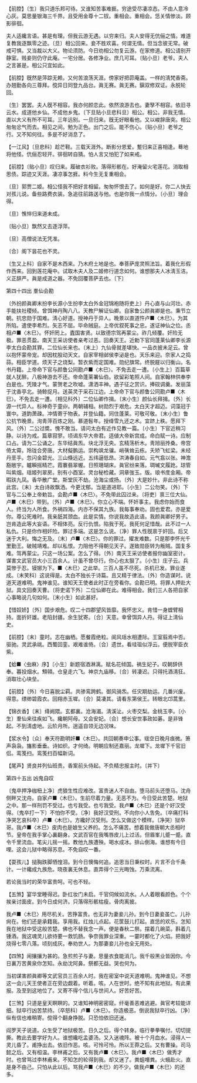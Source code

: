 <!-- { "loadSidebar": true } -->
【前腔】〔生〕我只道乐邦可待。又谁知苦事难捱。穷途受尽凄凉态。不由人意冷心灰。莫思量银海三千界。且受用金尊十二钗。重相会。重相会。恁关情惨淡。顾影徘徊。

夫人适纔言语。甚是有理。但我云游无遇。以穷来归。夫人安得无伉俪之情。难道复教我逐飘零之迹。〔旦〕相公回来。妾不胜欢喜。何谓无情。但当念彼无常。破戒可惧。又当裁以大义。物论须防。今日劝相公勿复云游。在家修道。相公请别开静室。贱妾则仍守此庵。一宅分居。各修净业。庶几可耳。〔贴小旦〕老爷。夫人之言甚是。相公只宜如此。 

【前腔】旣然是萍踪无赖。又何苦浪荡天涯。傍家好把茆庵盖。一样的淸梵香斋。办翘勤各向三尊拜。傥异日同登九品台。眞无赛。眞无赛。鎭双修双证。永脱轮回。

〔生〕罢罢。夫人旣不相容。我亦何颜恋此。依然浪游去也。妻孥不相容。依旧寻云水。成道他乡仙。不成他乡鬼。〔下旦贴小旦悲科旦〕相公。相公。非我无情。直以大义有所不可耳。三年远别。一旦归来。旣无好眼看他。又以峻辞唐突。相公匆匆忿气而去。相见之间。勉为正色。出门之后。能不伤心。〔贴小旦〕老爷之行。又不知何往。多是不好消息了。 

【一江风】〔旦悲科〕趁芒鞋。三载天涯外。断影分恩爱。蹔归来正喜相逢。蓦地将他怪。伉俪忍轻开。徘徊转自猜。怕人言又怕犯了如来戒。

【前腔】〔贴小旦〕叹归来。履破衣衫败。落得形骸在。好淹留火宅莲花。消取相思债。踪迹又天涯。凄凉事怎捱。料今生无复重相会。

〔旦〕郭贾二姬。相公怪我不把好言相留。匆匆怀恨去了。如何是好。你二人快去对孩儿说。备些路费衣装。急追往前路送与他。也是你我一点情分。〔小旦〕理会得。 

〔旦〕憔悴归来道未成。



〔贴小旦〕飘然又去逐浮萍。

〔旦〕高僧说法无凭准。



〔合〕阁下昙花也不灵。

〔生又上科〕自家不是木西来。乃木府土地是也。奉菩萨庞灵照法旨。着我化形假作西来。回到莲花庵中。试取木夫人及二姬修行道念如何。谁想那夫人冰淸玉洁。义正辞严。眞是成道之器。不免回覆菩萨去也。〔下〕 

第四十四出
羣仙会勘

〔外扮颜眞卿末扮李长源小生扮李太白外金冠锦袍随将吏上〕丹心直与山河壮。赤手能扶社稷倾。曾饵神丹陶八八。天教尸解证仙卿。自家鲁公颜眞卿是也。秉节立朝。抗忠勋于国难。淸心好道。授神丹于异人。晚景以直道忤卢■〈木巳〉。为其所陷。遣使李希烈。矢志不屈。毕命贼庭。上帝优叙死事之忠。遂证神仙之位。丞相卢■〈木巳〉。怀奸罔上。蠹国害贤。以致德宗驾再蒙尘。祚几倾覆。奸险无极。罪恶贯盈。南天王采访使者亲考过恶。回奏天王。近勅下官同蓬莱仙卿李长源李太白会勘其罪。二位仙长来也。〔末上〕九仙骨就差堪快。一品衣披未足云。曾以抱怀蒙帝宠。却因枕股动天文。自家宰相邺侯李泌是也。天乐来迎。奈家人之捣蒜。相臣学道。烦天子之烧梨。暂衣紫而定国难。勋纪旗常。终脱屣以归衡山。名书丹籍。上帝命下官与颜鲁公同勘卢■〈木巳〉。不免去走一遭。〔小生上〕百篇草就人犹醉。八极神游去不还。帝命蓬莱署仙伯。欲留彩笔照人间。自家翰林供奉李白是也。凭陵才气。蒙贺老之吹嘘。潇洒丰神。遇子征之赏识。捧砚调羹。发丽藻于沈香亭北。骑鲸捉月。送英灵于采石江边。上帝命下官与颜鲁公同勘卢■〈木巳〉。不免去走一遭。〔相见科外〕二位仙卿作揖。〔末小生〕颜仙长拜揖。〔外〕长源一代异人。标神奇于童丱。两朝辅相。树勋烈于艰危。太白天才超迈。词藻冠于寰中。道韵萧疎。冲情寄于物表。并登仙籍。同住蓬莱。可敬可敬。〔末小生〕鲁公抗节晚景。洵靑萍百炼之刚。慕道髫年。授绛雪九还之术。宜跻上秩。愿拜下风。〔外〕二公过奬。愧不敢当。请问太白有近作见教一篇。〔小生〕下官近稍习静。以诗为戒。篇章寂寥。顷谒东华大帝君。适値大帝新宫成。命白赋一诗。应制口占。请为二公诵之。东华结眞炁。块北浮无央。玄精荡析木。靑旭丽抟桑。帝宫倚太霄。玲珑合旁唐。大材儗鹏运。崇构飒龙骧。峭蒨耸云栋。夭矫飞虹梁。未经丹垩手。忽闪金碧光。三山倏远近。五纬逼低昂。洪涛春自如。元气翕以张。神澹豁敞宇。矑瞬摇精芒。霞褰翡翠幄。日照珊瑚床。眞官纷来落。琱墄文履跄。琼管叫紫烟。瑶姬列翠房。别有小酉室。灵台秘检藏。洞章弢玉。版。琅书庋金厢。帝暇趺九凤。香华散广堂。斯堂灰不劫。沧海尘或扬。〔外〕大是妙什。非此诗不称此宫。〔末〕太白诗故飘洒。今更沈郁。当是道进耶。〔小生〕二公勿笑。〔外〕下官与二公奉上帝勅旨。会勘卢■〈木巳〉。不免带此囚过来。〔将吏〕禀三位大仙。卢■〈木巳〉带到。〔外〕卢■〈木巳〉。你立心不端。怀奸事主。我虑你始而食人。终当为人所食。外祸四海。内亦不保其九族。我每事奉劝。固也爱君。亦是爱你。尊公死难时。我亲舐其颈血。此是实情。你说我故造此语。我颜眞卿好男子。岂肯造此等大妄语。不相体亮。反行仇恨。陷我于死。我死何足惜哉。此不过一人私仇。只是你作相奸险。罪过多端。这是怎么说。〔净〕罪人性旣禀于奸回。后又迷于大利。悔之无及。〔末〕卢■〈木巳〉。你的罪过。擢发难数。只是那李怀光千里勤王。破贼靖难。却以私恨。力阻他不得朝见天子。遂致勋臣转为叛贼。国复多难。驾再蒙尘。只这一场公案。怎么了得。〔外〕南天王采访使者报你幽室密计。谋害文武官员大小三百余人。计虽不曾尽行。你心也太狠了。〔小生〕庄子云。兵莫惨于忍。镆铘为下。■〈木巳〉之此举。三百人虽不尽死。杀机已发。罪业遂成。〔末笑科〕这说得是。太白不独长于诗篇。且又精于律法。〔外〕你造谋时。说道天道难明。鬼神谁见。谁知天王使者此时正在旁看你。会勘已明。将罪人押赴大狱。具文回奏天曹。〔将吏诺下外〕二位仙卿在此。难得相会。我们三人各把自家心事略说几句如何。〔末小生〕如此甚好。 

【惜奴娇】〔外〕国步艰危。叹二十四郡望风皆靡。我怀忠义。肯惜一身螳臂相持。面折奸雄。老陷封疆。余生犹寄。〔合〕天意。幸曾饵异人丹。得证上淸仙史。

【前腔】〔末〕童时。志在幽栖。愿餐霞绝粒。阆风瑶水相遭际。王室翦焉中否。驱驰。灵武承祧。西蜀回銮。艰难谁倚。〔合〕遗世。看珪珇似浮云。便脱宰臣衣紫。

【蛤■〈虫麻〉序】〔小生〕新题宿酒淋漓。赋名花倾国。祸生妃子。叹朝辞供奉。暮投烟水。顦顇。仓皇走六飞。神京九庙移。〔合〕转凄迟。只得托酒淸狂。消取壮心块垒。

【前腔】〔外〕今日喜脱尘羁。共骖鸾跨鹤。御风骑炁。任灾期劫运。几番兴废。得意。缥缈碧霞衣。回翔赤玉墀。〔合〕莫凄其。请看东第侯王。转眼北邙蒿里。

【锦衣香】〔末〕绛阙隈。玄都裏。沧海湄。淸溪沚。火枣交梨。金桃玉李。〔小生〕羣仙来往疾如飞。纔朝阿母。又会安妃。〔合〕想长安世事政如碁。是非锋起。不到淸虚地。云阶月所。逍遥自领无边况味。

【浆水令】〔众〕奉天符勘明奸■〈木巳〉。共回朝奏申公事。瑶空日晚月痕微。箫声袅袅。旛影垂垂。诗如织。才何绮。明朝应制还嘉丽。龙墀下。龙墀下千官旧侣。鸾笺扫。鸾笺扫百幅新词。

【尾声】贤良并列仙班贵。香案前头侍起。不负精忠报主时。〔并下〕 

第四十五出
凶鬼自叹

〔鬼卒押净枷杻上净〕虎狼生性应难改。富贵迷人不自由。堕马前头还堕马。沈舟侧畔又沈舟。自家卢■〈木巳〉。生前尽着力量。无恶不为。今日受此苦楚。地狱之中。那一样刑罚不受过。也亏我受。也亏我受。我卢■〈木巳〉还是个好汉受得。〔鬼卒打一下〕不怕你不受。〔净〕我好汉受刑。不向你小人吿免。〔卒痛打科净哭乞哀科卒〕卢■〈木巳〉。方纔好汉受刑。怎么又做这个模样。〔净哭〕狱卒哥。我卢■〈木巳〉皮肉也是娘生父养的。怎么不痛苦。想着我做唐朝大丞相时节。皇帝在我手掌心裏翻身。文武百官在我嘴唇皮儿上过活。但眉峯儿蹙一蹙。直令千里流血。笔尖儿摇一摇。教他九族遭殃。喝水成冰。排山倒海。谁想有今日哩。这会儿狱中略得苏息。不免自叹一番。 

【耍孩儿】搥胸跌脚恓惶泪。到今日懊悔何追。追思当日秉权时。片言不合千条计。一计纔成九族危。晓夜裏无休息。直弄得个三光晦蚀。万乘流离。

若论我当时的荣华富贵呵。可也不轻。 

【五煞】宴华堂睡得迟。卧红妆门未启。千官伺候如流水。人人着眼看颜色。个个挨亲讨面皮。到今日成何济。只落得形骸枯瘦。骨肉离披。

我卢■〈木巳〉用尽机关。苦挣富贵。也无非为妻妾儿孙。到今日妻妾虽亡。儿孙尙在。他们还是承籍我。享用我。红烛儿点起。花筐鼓儿打起。直恁的欢乐。怎知我在地狱中受这般苦楚。佛也不替我念一声。便是春秋二祭。摆着几碗菜。斟着几锺酒。我这魂灵儿欲待要一救饥肠。争奈我罪业深重。一霎时都化了火焰。把我好烧得七零八落。顷刻成灰。奉劝世人。为那妻妾儿孙也全无用处。 

【四煞】闹攘攘为甚的。急煎煎子与妻。思量衣食能消几。我千般黑业皆因你。今日裏万苦黄泉你怎知。永劫沈阿鼻。祭都无益。哭也何为。

当初谋害颜眞卿等文武官员三百余人时。我在密室中说天道难明。鬼神谁见。不想这一会儿天王使者正在旁边觑着。听着。咳。人在世时。绝不知有此地狱。有此果报。及至到这地位了。又寄不得个信儿与世间人。好苦好苦。 

【三煞】只道是皇天瞑瞑的。又谁知神明密密窥。纤毫善恶难逃避。眞官考较能详细。狱卒行凶苦禁持。〔卒怒科〕卢■〈木巳〉。你造极恶。倒说我狱卒行凶。〔净〕纵有信也难稍寄。傥得个翻身挣脱。只恐怕依旧还迷。

阎罗天子说道。众生受了地狱极苦。日久之后。得个转身。临行拳拳嘱付。切切提撕。教此去要学好为人。谁想纔吃孟婆汤。又入迷魂阵。被十个月血水。浸得人一灵儿昏了。甫挣出去。依旧作恶。咳。可怜可怜。所以王莽之后。又有曹操。司马懿之后。又有桓温。李林甫之后。又有我卢■〈木巳〉。我卢■〈木巳〉做秀才时。也曾骂过李林甫来。不知怎的轮得到我。却又迷了。粪蛆噆粪。火蛾赴火。直是身不由己。只怕从此以后。骂我卢■〈木巳〉的不少。做我卢■〈木巳〉的还多。 


